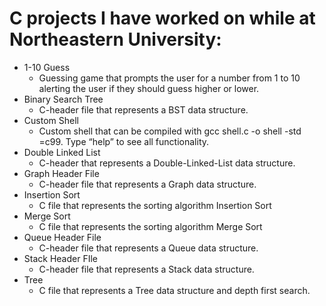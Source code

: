 # C projects I have worked on while at Northeastern University:
* 1-10 Guess
   * Guessing game that prompts the user for a number from 1 to 10 alerting the user if they should guess higher or lower.
* Binary Search Tree
   * C-header file that represents a BST data structure.
* Custom Shell
   * Custom shell that can be compiled with gcc shell.c -o shell -std =c99. Type “help” to see all functionality.
* Double Linked List
   * C-header that represents a Double-Linked-List data structure.
* Graph Header File
   * C-header file that represents a Graph data structure.
* Insertion Sort
   * C file that represents the sorting algorithm Insertion Sort
* Merge Sort
   * C file that represents the sorting algorithm Merge Sort
* Queue Header File
   * C-header file that represents a Queue data structure.
* Stack Header FIle
   * C-header file that represents a Stack data structure.
* Tree
   * C file that represents a Tree data structure and depth first search.
